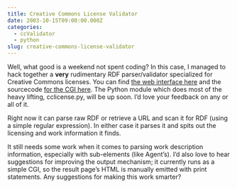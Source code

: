 ```yaml
---
title: Creative Commons License Validator
date: 2003-10-15T09:00:00.000Z
categories:
  - ccValidator
  - python
slug: creative-commons-license-validator
---
```

Well, what good is a weekend not spent coding? In this case, I managed to hack
together a **very** rudimentary <span class="caps">RDF</span> parser/validator
specialized for Creative Commons licenses. You can find [the web interface
here][1]  and the sourcecode [for the <span class="caps">CGI</span> here][2].
The Python module which does most of the heavy lifting, cclicense.py, will be up
soon. I’d love your feedback on any or all of it.

Right now it can parse raw <span class="caps">RDF</span> or retrieve a <span
class="caps">URL</span> and scan it for <span class="caps">RDF</span> (using a
simple regular expression). In either case it parses it and spits out the
licensing and work information it finds.

It still needs some work when it comes to parsing work description information,
especially with sub-elements (like Agent&#8217;s). I’d also love to hear
suggestions for improving the output mechanism; it currently runs as a simple
<span class="caps">CGI</span>, so the result page’s <span
class="caps">HTML</span> is manually emitted with print statements. Any
suggestions for making this work smarter?


 [1]: http://www.yergler.net/projects/ccvalidator
 [2]: http://www.yergler.net/projects/ccvalidator/validate.txt
